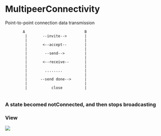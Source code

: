 # MultipeerConnectivity
Point-to-point connection data transmission


```
        A                           B
         |       --invite-->        |
         |                          |
         |       <--accept--        |
         |                          |
         |        --send-->         |
         |                          |
         |       <--receive--       |
         |                          |
         |        ........          |
         |                          |
         |      --send done-->      |
         |                          |
         |           close          |
         
```
### A state becomed notConnected, and then stops broadcasting

### View
![](https://github.com/HatsuneMikuV/MultipeerConnectivity/blob/master/test.gif)
